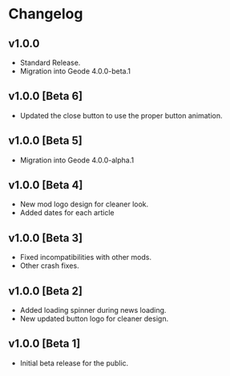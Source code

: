 # Changelog

## <cg>v1.0.0</c>
* Standard Release.
* Migration into Geode 4.0.0-beta.1

## <cg>v1.0.0 [Beta 6]</c>
* Updated the close button to use the proper button animation.

## <cg>v1.0.0 [Beta 5]</c>
* Migration into Geode 4.0.0-alpha.1

## <cg>v1.0.0 [Beta 4]</c>
* New mod logo design for cleaner look.
* Added dates for each article

## <cg>v1.0.0 [Beta 3]</c>
* Fixed incompatibilities with other mods.
* Other crash fixes.

## <cg>v1.0.0 [Beta 2]</c>
* Added loading spinner during news loading.
* New updated button logo for cleaner design.

## <cg>v1.0.0 [Beta 1]</c>
* Initial beta release for the public.
